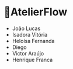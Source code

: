 # 📍AtelierFlow
- João Lucas  
- Isadora Vitória
- Heloísa Fernanda
- Diego
- Victor Araújo
- Henrique Franca